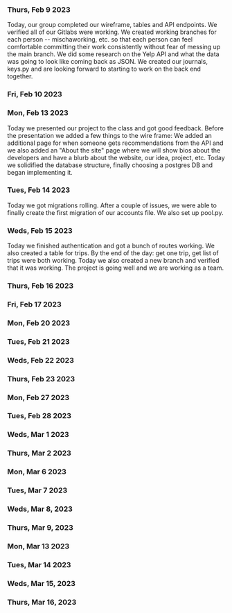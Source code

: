 ### Thurs, Feb 9 2023

Today, our group completed our wireframe, tables and API endpoints. We verified all of our Gitlabs were working. We created working branches for each person -- mischaworking, etc. so that each person can feel comfortable committing their work consistently without fear of messing up the main branch. We did some research on the Yelp API and what the data was going to look like coming back as JSON. We created our journals, keys.py and are looking forward to starting to work on the back end together.

### Fri, Feb 10 2023

### Mon, Feb 13 2023
Today we presented our project to the class and got good feedback. Before the presentation we added a few things to the wire frame: We added an additional page for when someone gets recommendations from the API and we also added an "About the site" page where we will show bios about the developers and have a blurb about the website, our idea, project, etc. Today we solidified the database structure, finally choosing a postgres DB and began implementing it.


### Tues, Feb 14 2023
Today we got migrations rolling. After a couple of issues, we were able to finally create the first migration of our accounts file. We also set up pool.py.
### Weds, Feb 15 2023
Today we finished authentication and got a bunch of routes working. We also created a table for trips. By the end of the day: get one trip, get list of trips were both working. Today we also created a new branch and verified that it was working. The project is going well and we are working as a team.
### Thurs, Feb 16 2023

### Fri, Feb 17 2023

### Mon, Feb 20 2023

### Tues, Feb 21 2023

### Weds, Feb 22 2023

### Thurs, Feb 23 2023

### Mon, Feb 27 2023

### Tues, Feb 28 2023

### Weds, Mar 1 2023

### Thurs, Mar 2 2023

### Mon, Mar 6 2023

### Tues, Mar 7 2023

### Weds, Mar 8, 2023

### Thurs, Mar 9, 2023

### Mon, Mar 13 2023

### Tues, Mar 14 2023

### Weds, Mar 15, 2023

### Thurs, Mar 16, 2023
